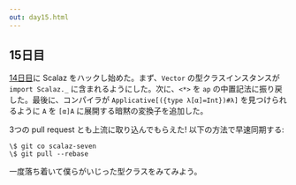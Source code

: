 ```yaml
---
out: day15.html
---
```


  [day14]: http://eed3si9n.com/ja/learning-scalaz-day14

15日目
-----

[14日目][day14]に Scalaz をハックし始めた。まず、`Vector` の型クラスインスタンスが `import Scalaz._` に含まれるようにした。次に、`<*>` を `ap` の中置記法に振り戻した。最後に、コンパイラが `Applicative[({type λ[α]=Int})#λ]` を見つけられるように `A` を `[α]A` に展開する暗黙の変換子を追加した。

3つの pull request とも上流に取り込んでもらえた! 以下の方法で早速同期する:

```
\$ git co scalaz-seven
\$ git pull --rebase
```

一度落ち着いて僕らがいじった型クラスをみてみよう。
